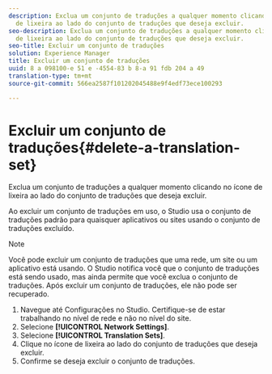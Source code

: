 ```yaml
---
description: Exclua um conjunto de traduções a qualquer momento clicando no ícone
  de lixeira ao lado do conjunto de traduções que deseja excluir.
seo-description: Exclua um conjunto de traduções a qualquer momento clicando no ícone
  de lixeira ao lado do conjunto de traduções que deseja excluir.
seo-title: Excluir um conjunto de traduções
solution: Experience Manager
title: Excluir um conjunto de traduções
uuid: 8 a 098100-e 51 e -4554-83 b 8-a 91 fdb 204 a 49
translation-type: tm+mt
source-git-commit: 566ea2587f101202045488e9f4edf73ece100293

---
```



# Excluir um conjunto de traduções{#delete-a-translation-set}

Exclua um conjunto de traduções a qualquer momento clicando no ícone de lixeira ao lado do conjunto de traduções que deseja excluir.

Ao excluir um conjunto de traduções em uso, o Studio usa o conjunto de traduções padrão para quaisquer aplicativos ou sites usando o conjunto de traduções excluído.

>[!NOTE]
>
>Você pode excluir um conjunto de traduções que uma rede, um site ou um aplicativo está usando. O Studio notifica você que o conjunto de traduções está sendo usado, mas ainda permite que você exclua o conjunto de traduções. Após excluir um conjunto de traduções, ele não pode ser recuperado.

1. Navegue até Configurações no Studio. Certifique-se de estar trabalhando no nível de rede e não no nível do site.
1. Selecione **[!UICONTROL Network Settings]**.
1. Selecione **[!UICONTROL Translation Sets]**.
1. Clique no ícone de lixeira ao lado do conjunto de traduções que deseja excluir.
1. Confirme se deseja excluir o conjunto de traduções.
